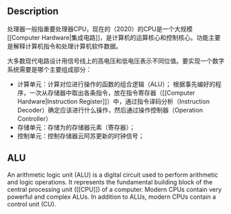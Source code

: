 ## Description

处理器一般指重要处理器CPU，现在的（2020）的CPU是一个大规模[[Computer Hardware|集成电路]]，是计算机的运算核心和控制核心。功能主要是解释计算机指令和处理计算机软件数据。

大多数现代电路设计用信号线上的高电压和低电压表示不同位值。要实现一个数字系统需要是哪个主要组成部分：
-	计算单元：计算对位进行操作的函数的组合逻辑（ALU）；
根据事先编好的程序，一次从存储器中取出各条指令，放在指令寄存器（[[Computer Hardware|Instruction Register]]）中，通过指令译码分析（Instruction Decoder）确定应该进行什么操作，然后通过操作控制器（Operation Controller）
-	存储单元：存储为的存储器元素（寄存器）；
-	控制单元：控制存储器云阿苏更新的时钟信号；

## ALU
An arithmetic logic unit (ALU) is a digital circuit used to perform arithmetic and logic operations. It represents the fundamental building block of the central processing unit ([[CPU]]) of a computer. Modern CPUs contain very powerful and complex ALUs. In addition to ALUs, modern CPUs contain a control unit (CU).



